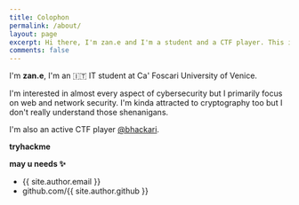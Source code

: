 ```yaml
---
title: Colophon
permalink: /about/
layout: page
excerpt: Hi there, I'm zan.e and I'm a student and a CTF player. This is my simple blog
comments: false
---
```


I'm **zan.e**, I'm an 🇮🇹 IT student at Ca' Foscari University of Venice.

I'm interested in almost every aspect of cybersecurity but I primarily focus on web and network security. I'm kinda attracted to cryptography too but I don't really understand those shenanigans.

I'm also an active CTF player <a href="https://ctftime.org/team/194130" target="_blank">@bhackari</a>.

**tryhackme**
<script src="https://tryhackme.com/badge/61121"></script>

**may u needs ✨**

- {{ site.author.email }}
- github.com/{{ site.author.github }}
